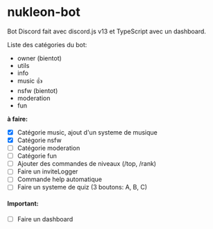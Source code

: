 # nukleon-bot

Bot Discord fait avec discord.js v13 et TypeScript avec un dashboard.

Liste des catégories du bot:

* owner (bientot)
* utils
* info
* music 👍
* nsfw (bientot)
* moderation
* fun

**à faire:**

- [x] Catégorie music, ajout d'un systeme de musique
- [x] Catégorie nsfw
- [ ] Catégorie moderation
- [ ] Catégorie fun
- [ ] Ajouter des commandes de niveaux (/top, /rank)
- [ ] Faire un inviteLogger
- [ ] Commande help automatique
- [ ] Faire un systeme de quiz (3 boutons: A, B, C)

#### Important:
- [ ] Faire un dashboard